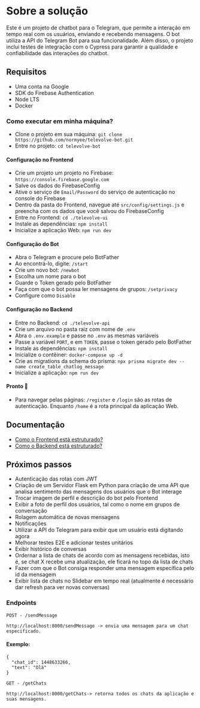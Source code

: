 # Sobre a solução
Este é um projeto de chatbot para o Telegram, que permite a interação em tempo real com os usuários, enviando e recebendo mensagens. O bot utiliza a API do Telegram Bot para sua funcionalidade. Além disso, o projeto inclui testes de integração com o Cypress para garantir a qualidade e confiabilidade das interações do chatbot.

## Requisitos
- Uma conta na Google
- SDK do Firebase Authentication
- Node LTS
- Docker

### Como executar em minha máquina?
- Clone o projeto em sua máquina: `git clone https://github.com/normyee/televolve-bot.git`
- Entre no projeto: `cd televolve-bot`
#### Configuração no Frontend
- Crie um projeto um projeto no Firebase: `https://console.firebase.google.com`
- Salve os dados do FirebaseConfig
- Ative o serviço de `Email/Password` do serviço de autenticação no console do Firebase
- Dentro da pasta do Frontend, navegue até `src/config/settings.js` e preencha com os dados que você salvou do FirebaseConfig
- Entre no Frontend: `cd ./televolve-ui`
- Instale as dependências: `npm install`
- Inicialize a aplicação Web: `npm run dev`
#### Configuração do Bot
- Abra o Telegram e procure pelo BotFather
- Ao encontrá-lo, digite: `/start`
- Crie um novo bot: `/newbot`
- Escolha um nome para o bot
- Guarde o Token gerado pelo BotFather
- Faça com que o bot possa ler mensagens de grupos: `/setprivacy`
- Configure como `Disable`
#### Configuração no Backend
- Entre no Backend: `cd ./televolve-api`
- Crie um arquivo no pasta raiz com nome de `.env`
- Abra o `.env.example` e passe no `.env` as mesmas variáveis
- Passe a variável `PORT`, e em `TOKEN`, passe o token gerado pelo BotFather
- Instale as dependências: `npm install`
- Inicialize o contêiner: `docker-compose up -d`
- Crie as migrations da schema do prisma: `npx prisma migrate dev --name create_table_chatlog_message`
- Inicialize a aplicação: `npm run dev`
  
#### Pronto 🎉
- Para navegar pelas páginas: `/register` e `/login` são as rotas de autenticação. Enquanto `/home` é a rota principal da aplicação Web.

## Documentação
- [Como o Frontend está estruturado?](televolve-ui/UI-STRUCTURE.md/)
- [Como o Backend está estruturado?](televolve-api/API-STRUCTURE.md/)

## Próximos passos
- Autenticação das rotas com JWT
- Criação de um Servidor Flask em Python para criação de uma API que analisa sentimento das mensagens dos usuários que o Bot interage
- Trocar imagem de perfil e descrição do bot pelo Frontend
- Exibir a foto de perfil dos usuários, tal como o nome em grupos de conversação
- Rolagem automática de novas mensagens
- Notificações
- Utilizar a API do Telegram para exibir que um usuário está digitando agora
- Melhorar testes E2E e adicionar testes unitários
- Exibir histórico de conversas
- Ordernar a lista de chats de acordo com as mensagens recebidas, isto é, se chat X recebe uma atualização, ele ficará no topo da lista de chats
- Fazer com que o Bot consiga responder uma mensagem específica pelo id da mensagem
- Exibir lista de chats no Slidebar em tempo real (atualmente é necessário dar refresh para ver novas conversas)

### Endpoints
`POST - /sendMessage`
```
http://localhost:8000/sendMessage -> envia uma mensagem para um chat especificado.
```
#### Exemplo:
```
{
  "chat_id": 1448633266,
  "text": "Olá"
}
```
`GET - /getChats`
```
http://localhost:8000/getChats-> retorna todos os chats da aplicação e suas mensagens.
```










   
